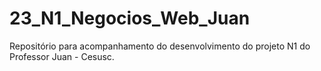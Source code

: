 # 23_N1_Negocios_Web_Juan
Repositório para acompanhamento do desenvolvimento do projeto N1 do Professor Juan - Cesusc.

